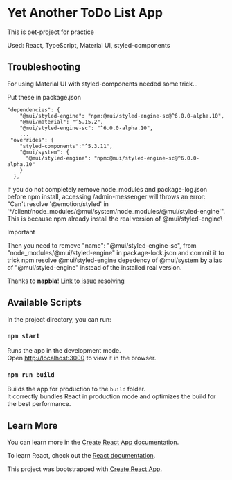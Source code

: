 # Yet Another ToDo List App
This is pet-project for practice

Used: React, TypeScript, Material UI, styled-components


## Troubleshooting

For using Material UI with styled-components needed some trick...

Put these in package.json
```
"dependencies": {
    "@mui/styled-engine": "npm:@mui/styled-engine-sc@^6.0.0-alpha.10",
    "@mui/material": "^5.15.2",
    "@mui/styled-engine-sc": "^6.0.0-alpha.10",
    ...
 "overrides": {
    "styled-components":"^5.3.11",
    "@mui/system": {
      "@mui/styled-engine": "npm:@mui/styled-engine-sc@^6.0.0-alpha.10"
    }
  },
  ```

If you do not completely remove node_modules and package-log.json before npm install, accessing /admin-messenger will throws an error:\
"Can't resolve '@emotion/styled' in '*/client/node_modules/@mui/system/node_modules/@mui/styled-engine'".\
This is because npm already install the real version of @mui/styled-engine\
> [!IMPORTANT]
>Then you need to remove "name": "@mui/styled-engine-sc", from "node_modules/@mui/styled-engine" in package-lock.json and commit it to trick npm resolve @mui/styled-engine depedency of @mui/system by alias of "@mui/styled-engine"
instead of the installed real version.

Thanks to **napbla**!
[Link to issue resolving](https://github.com/mui/material-ui/issues/27846#issuecomment-1859539140)


## Available Scripts

In the project directory, you can run:

### `npm start`

Runs the app in the development mode.\
Open [http://localhost:3000](http://localhost:3000) to view it in the browser.

### `npm run build`

Builds the app for production to the `build` folder.\
It correctly bundles React in production mode and optimizes the build for the best performance.

## Learn More

You can learn more in the [Create React App documentation](https://facebook.github.io/create-react-app/docs/getting-started).

To learn React, check out the [React documentation](https://reactjs.org/).


This project was bootstrapped with [Create React App](https://github.com/facebook/create-react-app).
